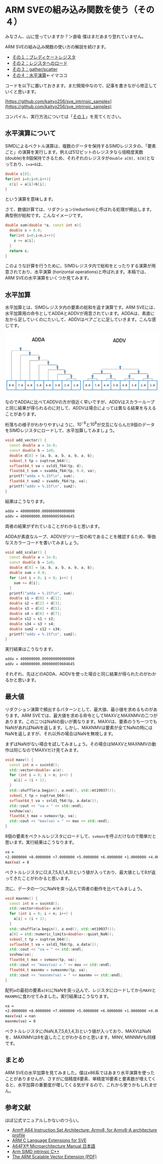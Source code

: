 # ARM SVEの組み込み関数を使う（その４）

みなさん、山に登っていますか？＞直喩
僕はまだあまり登れていません。

ARM SVEの組み込み関数の使い方の解説を続けます。

* [その１：プレディケートレジスタ](https://qiita.com/kaityo256/items/71d4d3f6b2b77fd04cbb)
* [その２：レジスタへのロード](https://qiita.com/kaityo256/items/ac1e84f1c79fdf478630)
* [その３：gather/scatter](https://qiita.com/kaityo256/items/7ced2749875e2bab89e6)
* [その４：水平演算](https://qiita.com/kaityo256/items/3d9767ed41fa450a4fe8)←イマココ

コードを以下に置いておきます。まだ開発中なので、記事を書きながら修正していくと思います。

[https://github.com/kaityo256/sve_intrinsic_samples](https://github.com/kaityo256/sve_intrinsic_samples)

コンパイル、実行方法については「[その１](https://qiita.com/kaityo256/items/71d4d3f6b2b77fd04cbb)」を見てください。

## 水平演算について

SIMDによるベクトル演算は、複数のデータを保持するSIMDレジスタの、「要素ごと」の演算を実行します。例えば512ビットのレジスタなら倍精度実数(double)を8個保持できるため、それぞれのレジスタが`double a[8], b[8]`となっており、`c=a+b`は、

```cpp
double c[8];
for(int i=0;i<8;i++){
  c[i] = a[i]+b[i];
}
```

という演算を意味します。

さて、数値計算では、リダクション(reduction)と呼ばれる処理が頻出します。典型例が総和です。こんなイメージです。

```cpp
double sum(double *a, const int n){
  double s = 0.0;
  for(int i=0;i<n;i++){
    s += a[i];
  }
  return s;
}
```

このような計算を行うために、SIMDレジスタ内で総和をとったりする演算が用意されており、水平演算 (horizontal operations)と呼ばれます。本稿では、ARM SVEの水平演算をいくつか見てみます。

## 水平加算

水平加算とは、SIMDレジスタ内の要素の総和を返す演算です。ARM SVEには、水平加算用の命令としてADDAとADDVが用意されています。ADDAは、素直に左から足していくのにたいして、ADDVはペアごとに足していきます。こんな感じです。

![image0.png](image0.png)

なのでADDAに比べてADDVの方が倍近く早いですが、ADDVはスカラーループと同じ結果が得られるのに対して、ADDVは場合によっては異なる結果を与えることがあります。

桁落ちの様子がわかりやすいように、$10^{-8}$と$10^8$が交互にならんだ8個のデータをSIMDレジスタにロードして、水平加算してみましょう。

```cpp
void add_vector() {
  const double a = 1e-8;
  const double b = 1e8;
  double d[8] = {a, b, a, b, a, b, a, b};
  svbool_t tp = svptrue_b64();
  svfloat64_t va = svld1_f64(tp, d);
  float64_t sum = svadda_f64(tp, 0.0, va);
  printf("adda = %.15f\n", sum);
  float64_t sum2 = svaddv_f64(tp, va);
  printf("addv = %.15f\n", sum2);
}
```

結果はこうなります。

```sh
adda = 400000000.000000000000000
addv = 400000000.000000059604645
```

両者の結果がずれていることがわかると思います。

ADDAが素直なループ、ADDVがツリー型の和であることを確認するため、等価なスカラーコードを書いてみましょう。

```cpp
void add_scalar() {
  const double a = 1e-8;
  const double b = 1e8;
  double d[8] = {a, b, a, b, a, b, a, b};
  double sum = 0.0;
  for (int i = 0; i < 8; i++) {
    sum += d[i];
  }
  printf("adda = %.15f\n", sum);
  double s1 = d[0] + d[1];
  double s2 = d[2] + d[3];
  double s3 = d[4] + d[5];
  double s4 = d[6] + d[7];
  double s12 = s1 + s2;
  double s34 = s3 + s4;
  double sum2 = s12 + s34;
  printf("addv = %.15f\n", sum2);
}
```

実行結果はこうなります。

```sh
adda = 400000000.000000000000000
addv = 400000000.000000059604645
```

それぞれ、先ほどのADDA、ADDVを使った場合と同じ結果が得られたのがわかるかと思います。

## 最大値

リダクション演算で頻出するパターンとして、最大値、最小値を求めるものがあります。ARM SVEでは、最大値を求める命令としてMAXVとMAXNMVの二つがあります。この二つはNaNの扱いが異なります。MAXVは、要素のうち一つでもNaNがあればNaNを返します。しかし、MAXNMVは要素が全てNaNの時にはNaNを返しますが、それ以外の場合はNaNを無視します。

まずはNaNがない場合を試してみましょう。その場合はMAXVとMAXNMVの動作は同じなのでMAXVだけ見てみます。

```cpp
void maxv() {
  const int n = svcntd();
  std::vector<double> a(n);
  for (int i = 0; i < n; i++) {
    a[i] = (i + 1);
  }
  std::shuffle(a.begin(), a.end(), std::mt19937());
  svbool_t tp = svptrue_b64();
  svfloat64_t va = svld1_f64(tp, a.data());
  std::cout << "va = " << std::endl;
  svshow(va);
  float64_t max = svmaxv(tp, va);
  std::cout << "max(va) = " << max << std::endl;
}
```

8個の要素をベクトルレジスタにロードして、`svmaxv`を呼ぶだけなので簡単だと思います。実行結果はこうなります。

```sh
va =
+2.0000000 +8.0000000 +7.0000000 +5.0000000 +6.0000000 +1.0000000 +4.0000000 +3.0000000
max(va) = 8
```

ベクトルレジスタに(2,8,7,5,6,1,4,3)という値が入っており、最大値として8が返ってきたことがわかると思います。

次に、データの一つにNaNを突っ込んで両者の動作を比べてみましょう。

```cpp
void maxnmv() {
  const int n = svcntd();
  std::vector<double> a(n);
  for (int i = 0; i < n; i++) {
    a[i] = (i + 1);
  }
  std::shuffle(a.begin(), a.end(), std::mt19937());
  a[0] = std::numeric_limits<double>::quiet_NaN();
  svbool_t tp = svptrue_b64();
  svfloat64_t va = svld1_f64(tp, a.data());
  std::cout << "va = " << std::endl;
  svshow(va);
  float64_t max = svmaxv(tp, va);
  std::cout << "maxv(va) = " << max << std::endl;
  float64_t maxnmv = svmaxnmv(tp, va);
  std::cout << "maxnmv(va) = " << maxnmv << std::endl;
}
```

配列`a`の最初の要素`a[0]`にNaNを突っ込んで、レジスタにロードしてから`MAXV`と`MAXNMV`に食わせてみました。実行結果はこうなります。

```sh
va =
+2.0000000 +8.0000000 +7.0000000 +5.0000000 +6.0000000 +1.0000000 +4.0000000 +nan
maxv(va) = nan
maxnmv(va) = 8
```

ベクトルレジスタに(NaN,8,7,5,6,1,4,3)という値が入っており、MAXVはNaNを、MAXNMVは8を返したことがわかるかと思います。MINV, MINNMVも同様です。

## まとめ

ARM SVEの水平加算を見てみました。僕はx86系ではあまり水平演算を使ったことがありませんが、さすがに倍精度8要素、単精度16要素と要素数が増えてくると、水平加算の重要度が増してくる気がするので、これから使うかもしれません。

## 参考文献

ほぼ公式マニュアルしかないのつらい。

* [Arm® A64 Instruction Set Architecture: Armv8, for Armv8-A architecture profile](https://developer.arm.com/docs/ddi0596/h/a64-sve-instructions-alphabetic-order)
* [ARM C Language Extensions for SVE](https://developer.arm.com/documentation/100987/0000/)
* [A64FX® Microarchitecture Manual 日本語](https://github.com/fujitsu/A64FX/blob/master/doc/A64FX_Microarchitecture_Manual_jp_1.3.pdf)
* [Arm SIMD intrinsic C++](https://qiita.com/NatsukiLab/items/ad6e9967f7eccadd9c99)
* [The ARM Scalable Vector Extension (PDF)](https://alastairreid.github.io/papers/sve-ieee-micro-2017.pdf)

